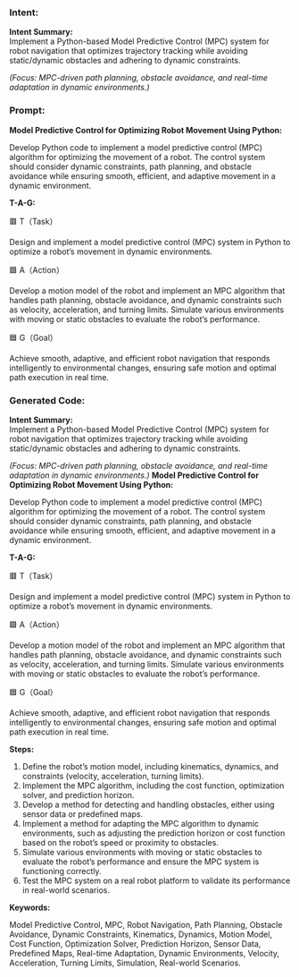 ### Intent:
**Intent Summary:**  
Implement a Python-based Model Predictive Control (MPC) system for robot navigation that optimizes trajectory tracking while avoiding static/dynamic obstacles and adhering to dynamic constraints.  

*(Focus: MPC-driven path planning, obstacle avoidance, and real-time adaptation in dynamic environments.)*

### Prompt:
**Model Predictive Control for Optimizing Robot Movement Using Python:**

Develop Python code to implement a model predictive control (MPC) algorithm for optimizing the movement of a robot. The control system should consider dynamic constraints, path planning, and obstacle avoidance while ensuring smooth, efficient, and adaptive movement in a dynamic environment.

**T-A-G:**

🟥 T（Task）

Design and implement a model predictive control (MPC) system in Python to optimize a robot’s movement in dynamic environments.

🟩 A（Action）

Develop a motion model of the robot and implement an MPC algorithm that handles path planning, obstacle avoidance, and dynamic constraints such as velocity, acceleration, and turning limits. Simulate various environments with moving or static obstacles to evaluate the robot’s performance.

🟦 G（Goal）

Achieve smooth, adaptive, and efficient robot navigation that responds intelligently to environmental changes, ensuring safe motion and optimal path execution in real time.

### Generated Code:
**Intent Summary:**  
Implement a Python-based Model Predictive Control (MPC) system for robot navigation that optimizes trajectory tracking while avoiding static/dynamic obstacles and adhering to dynamic constraints.  

*(Focus: MPC-driven path planning, obstacle avoidance, and real-time adaptation in dynamic environments.)*
**Model Predictive Control for Optimizing Robot Movement Using Python:**

Develop Python code to implement a model predictive control (MPC) algorithm for optimizing the movement of a robot. The control system should consider dynamic constraints, path planning, and obstacle avoidance while ensuring smooth, efficient, and adaptive movement in a dynamic environment.

**T-A-G:**

🟥 T（Task）

Design and implement a model predictive control (MPC) system in Python to optimize a robot’s movement in dynamic environments.

🟩 A（Action）

Develop a motion model of the robot and implement an MPC algorithm that handles path planning, obstacle avoidance, and dynamic constraints such as velocity, acceleration, and turning limits. Simulate various environments with moving or static obstacles to evaluate the robot’s performance.

🟦 G（Goal）

Achieve smooth, adaptive, and efficient robot navigation that responds intelligently to environmental changes, ensuring safe motion and optimal path execution in real time.

**Steps:**

1. Define the robot’s motion model, including kinematics, dynamics, and constraints (velocity, acceleration, turning limits).
2. Implement the MPC algorithm, including the cost function, optimization solver, and prediction horizon.
3. Develop a method for detecting and handling obstacles, either using sensor data or predefined maps.
4. Implement a method for adapting the MPC algorithm to dynamic environments, such as adjusting the prediction horizon or cost function based on the robot’s speed or proximity to obstacles.
5. Simulate various environments with moving or static obstacles to evaluate the robot’s performance and ensure the MPC system is functioning correctly.
6. Test the MPC system on a real robot platform to validate its performance in real-world scenarios.

**Keywords:**

Model Predictive Control, MPC, Robot Navigation, Path Planning, Obstacle Avoidance, Dynamic Constraints, Kinematics, Dynamics, Motion Model, Cost Function, Optimization Solver, Prediction Horizon, Sensor Data, Predefined Maps, Real-time Adaptation, Dynamic Environments, Velocity, Acceleration, Turning Limits, Simulation, Real-world Scenarios.
